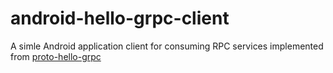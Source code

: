 # android-hello-grpc-client

A simle Android application client for consuming RPC services implemented from [proto-hello-grpc](https://github.com/jviniciusb/proto-hello-grpc)
